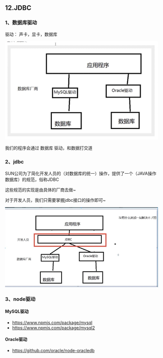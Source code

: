 ## 

## 12.JDBC 

### 1、数据库驱动

驱动： 声卡，显卡，数据库

![image-20220525183400299](images/image-20220525183400299.png)

我们的程序会通过 数据库 驱动，和数据打交道



### 2、jdbc

SUN公司为了简化开发人员的（对数据库的统一）操作，提供了一个（JAVA操作数据库）的规范，俗称JDBC

这些规范的实现是由具体的厂商去做~

对于开发人员，我们只需要掌握jdbc接口的操作即可~

![image-20220525184317580](images/image-20220525184317580.png)

### 3、node驱动

#### MySQL驱动

- https://www.npmjs.com/package/mysql
- https://www.npmjs.com/package/mysql2

#### Oracle驱动

- https://github.com/oracle/node-oracledb